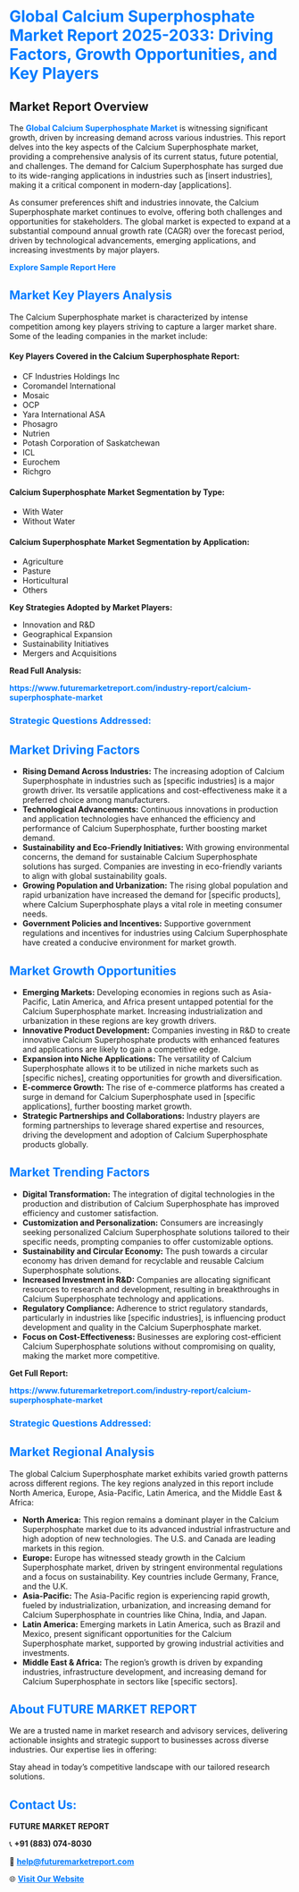<h1 style="color: #007BFF;">Global Calcium Superphosphate Market Report 2025-2033: Driving Factors, Growth Opportunities, and Key Players</h1>

<section id="overview">
<h2>Market Report Overview</h2>
<p>The <a href="https://www.futuremarketreport.com/industry-report/calcium-superphosphate-market" style="color: #007BFF; text-decoration: none;"><strong>Global Calcium Superphosphate Market</strong></a> is witnessing significant growth, driven by increasing demand across various industries. This report delves into the key aspects of the Calcium Superphosphate market, providing a comprehensive analysis of its current status, future potential, and challenges. The demand for Calcium Superphosphate has surged due to its wide-ranging applications in industries such as [insert industries], making it a critical component in modern-day [applications].</p>
<p>As consumer preferences shift and industries innovate, the Calcium Superphosphate market continues to evolve, offering both challenges and opportunities for stakeholders. The global market is expected to expand at a substantial compound annual growth rate (CAGR) over the forecast period, driven by technological advancements, emerging applications, and increasing investments by major players.</p>
</section>

<section id="overview">
<p><a href="https://www.futuremarketreport.com/request-sample/reportId=46007" style="color: #007BFF; text-decoration: none;"><strong>Explore Sample Report Here</strong></a></p>
</section>

<section id="key-players">
<h2 style="color: #007BFF;">Market Key Players Analysis</h2>
<p>The Calcium Superphosphate market is characterized by intense competition among key players striving to capture a larger market share. Some of the leading companies in the market include:</p>
<h4>Key Players Covered in the Calcium Superphosphate Report:</h4>
<ul><li>CF Industries Holdings Inc</li><li>Coromandel International</li><li>Mosaic</li><li>OCP</li><li>Yara International ASA</li><li>Phosagro</li><li>Nutrien</li><li>Potash Corporation of Saskatchewan</li><li>ICL</li><li>Eurochem</li><li>Richgro</li></ul>
<h4>Calcium Superphosphate Market Segmentation by Type:</h4>
<ul><li>With Water</li><li>Without Water</li></ul>

<h4>Calcium Superphosphate Market Segmentation by Application:</h4>
<ul><li>Agriculture</li><li>Pasture</li><li>Horticultural</li><li>Others</li></ul>
<p><strong>Key Strategies Adopted by Market Players:</strong></p>
<ul>
<li>Innovation and R&D</li>
<li>Geographical Expansion</li>
<li>Sustainability Initiatives</li>
<li>Mergers and Acquisitions</li>
</ul>
</section>

<section>
<p><strong>Read Full Analysis: </strong></p><a href="https://www.futuremarketreport.com/industry-report/calcium-superphosphate-market" style="color: #007BFF; text-decoration: none;"><strong>https://www.futuremarketreport.com/industry-report/calcium-superphosphate-market</strong></a>
<h3 style="color: #007BFF;">Strategic Questions Addressed:</h3>
</section>

<section id="driving-factors">
<h2 style="color: #007BFF;">Market Driving Factors</h2>
<ul>
<li><strong>Rising Demand Across Industries:</strong> The increasing adoption of Calcium Superphosphate in industries such as [specific industries] is a major growth driver. Its versatile applications and cost-effectiveness make it a preferred choice among manufacturers.</li>
<li><strong>Technological Advancements:</strong> Continuous innovations in production and application technologies have enhanced the efficiency and performance of Calcium Superphosphate, further boosting market demand.</li>
<li><strong>Sustainability and Eco-Friendly Initiatives:</strong> With growing environmental concerns, the demand for sustainable Calcium Superphosphate solutions has surged. Companies are investing in eco-friendly variants to align with global sustainability goals.</li>
<li><strong>Growing Population and Urbanization:</strong> The rising global population and rapid urbanization have increased the demand for [specific products], where Calcium Superphosphate plays a vital role in meeting consumer needs.</li>
<li><strong>Government Policies and Incentives:</strong> Supportive government regulations and incentives for industries using Calcium Superphosphate have created a conducive environment for market growth.</li>
</ul>
</section>

<section id="growth-opportunities">
<h2 style="color: #007BFF;">Market Growth Opportunities</h2>
<ul>
<li><strong>Emerging Markets:</strong> Developing economies in regions such as Asia-Pacific, Latin America, and Africa present untapped potential for the Calcium Superphosphate market. Increasing industrialization and urbanization in these regions are key growth drivers.</li>
<li><strong>Innovative Product Development:</strong> Companies investing in R&D to create innovative Calcium Superphosphate products with enhanced features and applications are likely to gain a competitive edge.</li>
<li><strong>Expansion into Niche Applications:</strong> The versatility of Calcium Superphosphate allows it to be utilized in niche markets such as [specific niches], creating opportunities for growth and diversification.</li>
<li><strong>E-commerce Growth:</strong> The rise of e-commerce platforms has created a surge in demand for Calcium Superphosphate used in [specific applications], further boosting market growth.</li>
<li><strong>Strategic Partnerships and Collaborations:</strong> Industry players are forming partnerships to leverage shared expertise and resources, driving the development and adoption of Calcium Superphosphate products globally.</li>
</ul>
</section>

<section id="trending-factors">
<h2 style="color: #007BFF;">Market Trending Factors</h2>
<ul>
<li><strong>Digital Transformation:</strong> The integration of digital technologies in the production and distribution of Calcium Superphosphate has improved efficiency and customer satisfaction.</li>
<li><strong>Customization and Personalization:</strong> Consumers are increasingly seeking personalized Calcium Superphosphate solutions tailored to their specific needs, prompting companies to offer customizable options.</li>
<li><strong>Sustainability and Circular Economy:</strong> The push towards a circular economy has driven demand for recyclable and reusable Calcium Superphosphate solutions.</li>
<li><strong>Increased Investment in R&D:</strong> Companies are allocating significant resources to research and development, resulting in breakthroughs in Calcium Superphosphate technology and applications.</li>
<li><strong>Regulatory Compliance:</strong> Adherence to strict regulatory standards, particularly in industries like [specific industries], is influencing product development and quality in the Calcium Superphosphate market.</li>
<li><strong>Focus on Cost-Effectiveness:</strong> Businesses are exploring cost-efficient Calcium Superphosphate solutions without compromising on quality, making the market more competitive.</li>
</ul>
</section>

<section>
<p><strong>Get Full Report: </strong></p><a href="https://www.futuremarketreport.com/industry-report/calcium-superphosphate-market" style="color: #007BFF; text-decoration: none;"><strong>https://www.futuremarketreport.com/industry-report/calcium-superphosphate-market</strong></a>
<h3 style="color: #007BFF;">Strategic Questions Addressed:</h3>
</section>


<section id="regional-analysis">
<h2 style="color: #007BFF;">Market Regional Analysis</h2>
<p>The global Calcium Superphosphate market exhibits varied growth patterns across different regions. The key regions analyzed in this report include North America, Europe, Asia-Pacific, Latin America, and the Middle East & Africa:</p>
<ul>
<li><strong>North America:</strong> This region remains a dominant player in the Calcium Superphosphate market due to its advanced industrial infrastructure and high adoption of new technologies. The U.S. and Canada are leading markets in this region.</li>
<li><strong>Europe:</strong> Europe has witnessed steady growth in the Calcium Superphosphate market, driven by stringent environmental regulations and a focus on sustainability. Key countries include Germany, France, and the U.K.</li>
<li><strong>Asia-Pacific:</strong> The Asia-Pacific region is experiencing rapid growth, fueled by industrialization, urbanization, and increasing demand for Calcium Superphosphate in countries like China, India, and Japan.</li>
<li><strong>Latin America:</strong> Emerging markets in Latin America, such as Brazil and Mexico, present significant opportunities for the Calcium Superphosphate market, supported by growing industrial activities and investments.</li>
<li><strong>Middle East & Africa:</strong> The region’s growth is driven by expanding industries, infrastructure development, and increasing demand for Calcium Superphosphate in sectors like [specific sectors].</li>
</ul>
</section>

<footer>
<h2 style="color: #007BFF;">About FUTURE MARKET REPORT</h2>
<p>We are a trusted name in market research and advisory services, delivering actionable insights and strategic support to businesses across diverse industries. Our expertise lies in offering:</p>

<p>Stay ahead in today’s competitive landscape with our tailored research solutions.</p>

<h2 style="color: #007BFF;">Contact Us:</h2>
<p><strong>FUTURE MARKET REPORT</strong></p>
<p>📞 <strong>+91 (883) 074-8030</strong></p>
<p>📧 <strong><a href="mailto:help@futuremarketreport.com" style="color: #007BFF;">help@futuremarketreport.com</a></strong></p>
<p>🌐 <strong><a href="https://www.futuremarketreport.com/" style="color: #007BFF;">Visit Our Website</a></strong></p>
</footer>